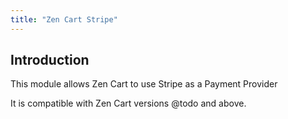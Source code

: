 ```yaml
---
title: "Zen Cart Stripe"
---
```


## Introduction

This module allows Zen Cart to use Stripe as a Payment Provider

It is compatible with Zen Cart versions @todo and above.
